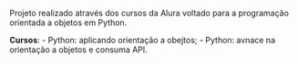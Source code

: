 Projeto realizado através dos cursos da Alura voltado para a programação orientada a objetos em Python.

**Cursos**: - Python: aplicando orientação a obejtos;
            - Python: avnace na orientação a objetos e consuma API.
